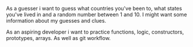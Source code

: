 As a guesser i want to guess what countries you've been to, what states you've lived in and a random number between 1 and 10. I might want some information about my guesses and clues. 

As an aspiring developer i want to practice functions, logic, constructors, prototypes, arrays. As well as git workflow. 